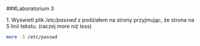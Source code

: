 
###Laboratorium 3

1\. Wyświetl plik */etc/passwd* z podziałem na strony przyjmując, że strona na 5 linii tekstu. (raczej more niż less)
```sh
more -5 /etc/passwd
```
